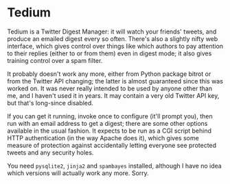 # Tedium

Tedium is a Twitter Digest Manager: it will watch your friends'
tweets, and produce an emailed digest every so often. There's also a
slightly nifty web interface, which gives control over things like
which authors to pay attention to their replies (either to or from
them) even in digest mode; it also gives training control over a spam
filter.

It probably doesn't work any more, either from Python package bitrot
or from the Twitter API changing; the latter is almost guaranteed
since this was worked on. It was never really intended to be used by
anyone other than me, and I haven't used it in years. It may contain a
very old Twitter API key, but that's long-since disabled.

If you can get it running, invoke once to configure (it'll prompt
you), then run with an email address to get a digest; there are some
other options available in the usual fashion. It expects to be run as
a CGI script behind HTTP authentication (in the way Apache does it),
which gives some measure of protection against accidentally letting
everyone see protected tweets and any security holes.

You need `pysqlite2`, `jinja2` and `spambayes` installed, although I
have no idea which versions will actually work any more. Sorry.
